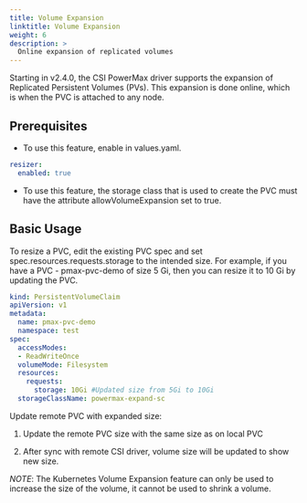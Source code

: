 ```yaml
---
title: Volume Expansion
linktitle: Volume Expansion
weight: 6
description: >
  Online expansion of replicated volumes
---
```


Starting in v2.4.0, the CSI PowerMax driver supports the expansion of Replicated Persistent Volumes (PVs). This expansion is done online, which is when the PVC is attached to any node.

## Prerequisites
- To use this feature, enable in values.yaml.
```yaml
resizer:
  enabled: true
```
- To use this feature, the storage class that is used to create the PVC must have the attribute allowVolumeExpansion set to true.

## Basic Usage

To resize a PVC, edit the existing PVC spec and set spec.resources.requests.storage to the intended size. For example, if you have a PVC - pmax-pvc-demo of size 5 Gi, then you can resize it to 10 Gi by updating the PVC.

```yaml
kind: PersistentVolumeClaim
apiVersion: v1
metadata:
  name: pmax-pvc-demo
  namespace: test
spec:
  accessModes:
  - ReadWriteOnce
  volumeMode: Filesystem
  resources:
    requests:
      storage: 10Gi #Updated size from 5Gi to 10Gi
  storageClassName: powermax-expand-sc
```
Update remote PVC with expanded size:

1. Update the remote PVC size with the same size as on local PVC

2. After sync with remote CSI driver, volume size will be updated to show new size. 

*NOTE*: The Kubernetes Volume Expansion feature can only be used to increase the size of the volume, it cannot be used to shrink a volume.
